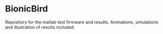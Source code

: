 # BionicBird
Repository for the matlab test firmware and results. Animations, simulations and illustration of results included.
